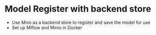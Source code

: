# Model Register with backend store
* Use Mino as a backend store to register and save the model for use
* Set up Mlflow and Minio in Docker